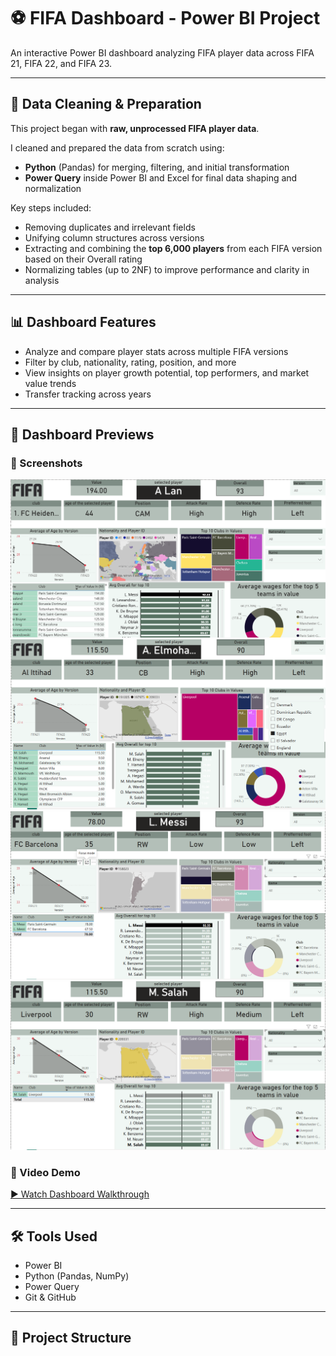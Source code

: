 # ⚽ FIFA Dashboard - Power BI Project

An interactive Power BI dashboard analyzing FIFA player data across FIFA 21, FIFA 22, and FIFA 23.

---

## 🧹 Data Cleaning & Preparation

This project began with **raw, unprocessed FIFA player data**.

I cleaned and prepared the data from scratch using:
- **Python** (Pandas) for merging, filtering, and initial transformation
- **Power Query** inside Power BI and Excel for final data shaping and normalization

Key steps included:
- Removing duplicates and irrelevant fields
- Unifying column structures across versions
- Extracting and combining the **top 6,000 players** from each FIFA version based on their Overall rating
- Normalizing tables (up to 2NF) to improve performance and clarity in analysis

---

## 📊 Dashboard Features

- Analyze and compare player stats across multiple FIFA versions  
- Filter by club, nationality, rating, position, and more  
- View insights on player growth potential, top performers, and market value trends  
- Transfer tracking across years

---

## 📸 Dashboard Previews

### 🔹 Screenshots

![Dashboard Overview](Dashboard/Screenshots/1.png)  
![Player Details](Dashboard/Screenshots/2.png)  
![Position Insights](Dashboard/Screenshots/3.png)  
![Transfer Analysis](Dashboard/Screenshots/4.png)

### 🎥 Video Demo

[▶️ Watch Dashboard Walkthrough](Dashboard/Screenshots/fifa.mp4)

---

## 🛠️ Tools Used

- Power BI  
- Python (Pandas, NumPy)  
- Power Query  
- Git & GitHub

---

## 📂 Project Structure

